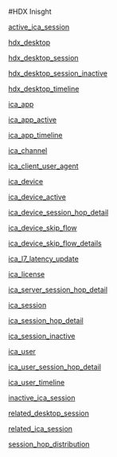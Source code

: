 #HDX Inisght

[active_ica_session](active_ica_session)
[hdx_desktop](hdx_desktop)
[hdx_desktop_session](hdx_desktop_session)
[hdx_desktop_session_inactive](hdx_desktop_session_inactive)
[hdx_desktop_timeline](hdx_desktop_timeline)
[ica_app](ica_app)
[ica_app_active](ica_app_active)
[ica_app_timeline](ica_app_timeline)
[ica_channel](ica_channel)
[ica_client_user_agent](ica_client_user_agent)
[ica_device](ica_device)
[ica_device_active](ica_device_active)
[ica_device_session_hop_detail](ica_device_session_hop_detail)
[ica_device_skip_flow](ica_device_skip_flow)
[ica_device_skip_flow_details](ica_device_skip_flow_details)
[ica_l7_latency_update](ica_l7_latency_update)
[ica_license](ica_license)
[ica_server_session_hop_detail](ica_server_session_hop_detail)
[ica_session](ica_session)
[ica_session_hop_detail](ica_session_hop_detail)
[ica_session_inactive](ica_session_inactive)
[ica_user](ica_user)
[ica_user_session_hop_detail](ica_user_session_hop_detail)
[ica_user_timeline](ica_user_timeline)
[inactive_ica_session](inactive_ica_session)
[related_desktop_session](related_desktop_session)
[related_ica_session](related_ica_session)
[session_hop_distribution](session_hop_distribution)


